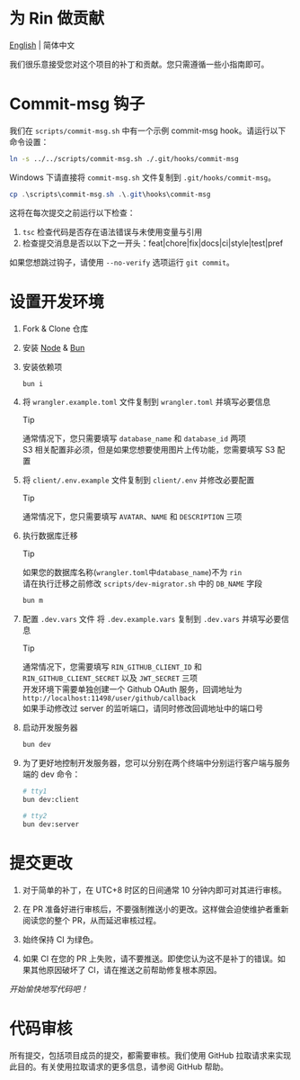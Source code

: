 # 为 Rin 做贡献

[English](./CONTRIBUTING.md) | 简体中文

我们很乐意接受您对这个项目的补丁和贡献。您只需遵循一些小指南即可。

# Commit-msg 钩子

我们在 `scripts/commit-msg.sh` 中有一个示例 commit-msg hook。请运行以下命令设置：

```sh
ln -s ../../scripts/commit-msg.sh ./.git/hooks/commit-msg
```

Windows 下请直接将 `commit-msg.sh` 文件复制到 `.git/hooks/commit-msg`。

```powershell
cp .\scripts\commit-msg.sh .\.git\hooks\commit-msg
```

这将在每次提交之前运行以下检查：

1. `tsc` 检查代码是否存在语法错误与未使用变量与引用
2. 检查提交消息是否以以下之一开头：feat|chore|fix|docs|ci|style|test|pref

如果您想跳过钩子，请使用 `--no-verify` 选项运行 `git commit`。

# 设置开发环境

1. Fork & Clone 仓库

2. 安装 [Node](https://nodejs.org/en/download/package-manager) & [Bun](https://bun.sh/)

3. 安装依赖项
    ```sh
    bun i
    ```

4. 将 `wrangler.example.toml` 文件复制到 `wrangler.toml` 并填写必要信息
   > [!TIP]   
   > 通常情况下，您只需要填写 `database_name` 和 `database_id` 两项\
   > S3 相关配置非必须，但是如果您想要使用图片上传功能，您需要填写 S3 配置

5. 将 `client/.env.example` 文件复制到 `client/.env` 并修改必要配置
   > [!TIP]   
   > 通常情况下，您只需要填写 `AVATAR`、`NAME` 和 `DESCRIPTION` 三项

6. 执行数据库迁移
   > [!TIP]  
   > 如果您的数据库名称(`wrangler.toml`中`database_name`)不为 `rin`\
   > 请在执行迁移之前修改 `scripts/dev-migrator.sh` 中的 `DB_NAME` 字段
    ```sh
    bun m
    ```

7. 配置 `.dev.vars` 文件
   将 `.dev.example.vars` 复制到 `.dev.vars` 并填写必要信息
   > [!TIP]   
   > 通常情况下，您需要填写 `RIN_GITHUB_CLIENT_ID` 和 `RIN_GITHUB_CLIENT_SECRET` 以及 `JWT_SECRET` 三项 \
   > 开发环境下需要单独创建一个 Github OAuth 服务，回调地址为 `http://localhost:11498/user/github/callback` \
   > 如果手动修改过 server 的监听端口，请同时修改回调地址中的端口号

8. 启动开发服务器
    ```sh
    bun dev
    ```

9. 为了更好地控制开发服务器，您可以分别在两个终端中分别运行客户端与服务端的 dev 命令：
    ```sh
    # tty1
    bun dev:client
    
    # tty2
    bun dev:server
    ```

# 提交更改

1. 对于简单的补丁，在 UTC+8 时区的日间通常 10 分钟内即可对其进行审核。

2. 在 PR 准备好进行审核后，不要强制推送小的更改。这样做会迫使维护者重新阅读您的整个 PR，从而延迟审核过程。

3. 始终保持 CI 为绿色。

4. 如果 CI 在您的 PR 上失败，请不要推送。即使您认为这不是补丁的错误。如果其他原因破坏了 CI，请在推送之前帮助修复根本原因。

*开始愉快地写代码吧！*

# 代码审核
所有提交，包括项目成员的提交，都需要审核。我们使用 GitHub 拉取请求来实现此目的。有关使用拉取请求的更多信息，请参阅 GitHub 帮助。